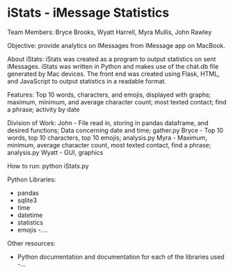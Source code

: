 # iStats - iMessage Statistics

Team Members: Bryce Brooks, Wyatt Harrell, Myra Mullis, John Rawley

Objective: provide analytics on IMessages from IMessage app on MacBook. 

About iStats: iStats was created as a program to output statistics on sent iMessages. 
iStats was written in Python and makes use of the chat.db file generated by Mac devices. 
The front end was created using Flask, HTML, and JavaScript to output statistics in a readable format. 

Features:
Top 10 words, characters, and emojis, displayed with graphs; maximum, minimum, and average character count; 
most texted contact; find a phrase; activity by date

Division of Work:
John - File read in, storing in pandas dataframe, and desired functions; 
Data concerning date and time; gather.py
Bryce - Top 10 words, top 10 characters, top 10 emojis; analysis.py
Myra - Maximum, minimum, average character count, most texted contact, find a 
phrase; analysis.py
Wyatt - GUI, graphics

How to run:
python iStats.py

Python Libraries:
- pandas			
- sqlite3			
- time
- datetime
- statistics 
- emojis
-....



Other resources:
- Python documentation and documentation for each of the libraries used
-...






